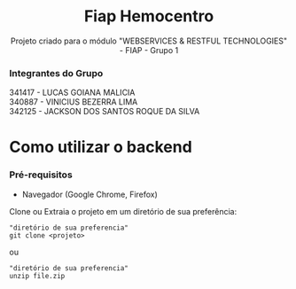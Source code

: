 
<h1 align="center"> Fiap Hemocentro </h1>
<p align="center"> Projeto criado para o módulo "WEBSERVICES & RESTFUL TECHNOLOGIES" - FIAP - Grupo 1 <br></p>


###  Integrantes do Grupo<Br>
341417 - LUCAS GOIANA MALICIA<br>
340887 - VINICIUS BEZERRA LIMA<br>
342125 - JACKSON DOS SANTOS ROQUE DA SILVA<Br>

# Como utilizar o backend

### Pré-requisitos

- Navegador (Google Chrome, Firefox)

 <p> Clone ou Extraia o projeto em um diretório de sua preferência:</p>

    "diretório de sua preferencia"
    git clone <projeto>

ou

    "diretório de sua preferencia"
    unzip file.zip

